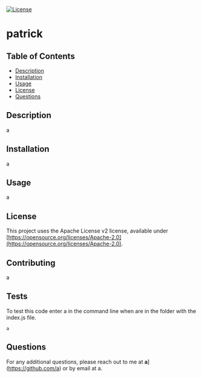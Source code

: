 [![License](https://img.shields.io/badge/License-Apache%202.0-blue.svg)](https://opensource.org/licenses/Apache-2.0)

# patrick

## Table of Contents
- [Description](#description)
- [Installation](#installation)
- [Usage](#usage)
- [License](#license)
- [Questions](#questions)

## Description
  a

## Installation
  a

## Usage
  a

## License
  This project uses the Apache License v2 license, available under [https://opensource.org/licenses/Apache-2.0](https://opensource.org/licenses/Apache-2.0).

## Contributing
  a

## Tests
  To test this code enter a in the command line when are in the folder with the index.js file.
  ```
  a
  ```


## Questions
For any additional questions, please reach out to me at **a**](https://github.com/a) or by email at a.
    